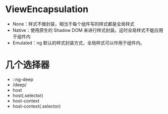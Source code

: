 
# ViewEncapsulation
- None：样式不做封装，相当于每个组件写的样式都是全局样式
- Native：使用原生的 Shadow DOM 来进行样式封装。这时全局样式不能应用于组件内
- Emulated：ng 默认的样式封装方式，全局样式可以作用于组件内。

# 几个选择器
- ::ng-deep
- /deep/
- host
- host(.selector)
- host-context
- host-context(.selector)